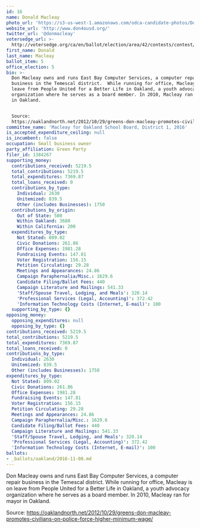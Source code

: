 ```yaml
---
id: 16
name: Donald Macleay
photo_url: 'https://s3-us-west-1.amazonaws.com/odca-candidate-photos/Donald-Macleay1.png'
website_url: 'http://www.don4ousd.org/'
twitter_url: '@donmacleay'
votersedge_url: >-
  http://votersedge.org/ca/en/ballot/election/area/42/contests/contest/13216/candidate/130694?&county=Alameda%20County&election_authority_id=1
first_name: Donald
last_name: Macleay
ballot_item: 5
office_election: 5
bio: >-
  Don Macleay owns and runs East Bay Computer Services, a computer repair
  business in the Temescal district.  While running for office, Macleay is on
  leave from People United for a Better Life in Oakland, a youth advocacy
  organization where he serves as a board member. In 2010, Macleay ran for mayor
  in Oakland. 


  Source:
  https://oaklandnorth.net/2012/10/29/greens-don-macleay-promotes-civilians-on-police-force-higher-minimum-wage/
committee_name: 'Macleay for Oakland School Board, District 1, 2016'
is_accepted_expenditure_ceiling: null
is_incumbent: false
occupation: Small business owner
party_affiliation: Green Party
filer_id: 1384267
supporting_money:
  contributions_received: 5219.5
  total_contributions: 5219.5
  total_expenditures: 7369.87
  total_loans_received: 0
  contributions_by_type:
    Individual: 2630
    Unitemized: 839.5
    Other (includes Businesses): 1750
  contributions_by_origin:
    Out of State: 500
    Within Oakland: 3680
    Within California: 200
  expenditures_by_type:
    Not Stated: 809.02
    Civic Donations: 261.86
    Office Expenses: 1981.28
    Fundraising Events: 147.81
    Voter Registration: 156.15
    Petition Circulating: 29.28
    Meetings and Appearances: 24.86
    Campaign Paraphernalia/Misc.: 1629.6
    Candidate Filing/Ballot Fees: 440
    Campaign Literature and Mailings: 541.33
    'Staff/Spouse Travel, Lodging, and Meals': 320.14
    'Professional Services (Legal, Accounting)': 372.42
    'Information Technology Costs (Internet, E-mail)': 100
  supporting_by_type: {}
opposing_money:
  opposing_expenditures: null
  opposing_by_type: {}
contributions_received: 5219.5
total_contributions: 5219.5
total_expenditures: 7369.87
total_loans_received: 0
contributions_by_type:
  Individual: 2630
  Unitemized: 839.5
  Other (includes Businesses): 1750
expenditures_by_type:
  Not Stated: 809.02
  Civic Donations: 261.86
  Office Expenses: 1981.28
  Fundraising Events: 147.81
  Voter Registration: 156.15
  Petition Circulating: 29.28
  Meetings and Appearances: 24.86
  Campaign Paraphernalia/Misc.: 1629.6
  Candidate Filing/Ballot Fees: 440
  Campaign Literature and Mailings: 541.33
  'Staff/Spouse Travel, Lodging, and Meals': 320.14
  'Professional Services (Legal, Accounting)': 372.42
  'Information Technology Costs (Internet, E-mail)': 100
ballots:
- _ballots/oakland/2016-11-08.md
---
```

Don Macleay owns and runs East Bay Computer Services, a computer repair business in the Temescal district.  While running for office, Macleay is on leave from People United for a Better Life in Oakland, a youth advocacy organization where he serves as a board member. In 2010, Macleay ran for mayor in Oakland. 

Source: https://oaklandnorth.net/2012/10/29/greens-don-macleay-promotes-civilians-on-police-force-higher-minimum-wage/
